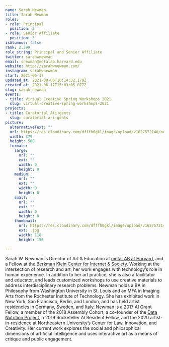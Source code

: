 ```yaml
---
name: Sarah Newman
title: Sarah Newman
roles:
- role: Principal
  position: 2
- role: Senior Affiliate
  position: 3
isAlumnus: false
rank: 2.399
role_string: Principal and Senior Affiliate
twitter: sarahwnewman
email: snewman@metalab.harvard.edu
website: http://sarahwnewman.com/
instagram: sarahwnewman
start: 2021-06-17
updated_at: 2021-08-06T10:14:32.179Z
created_at: 2021-06-17T15:03:05.077Z
slug: sarah-newman
events:
- title: Virtual Creative Spring Workshops 2021
  slug: virtual-creative-spring-workshops-2021
projects:
- title: Curatorial A(i)gents
  slug: curatorial-a-i-gents
picture:
  alternativeText: ""
  url: https://res.cloudinary.com/dfffh0gkl/image/upload/v1627572148/newman_e72b9062e3.jpg
  width: 379
  height: 500
  formats:
    large:
      url: ""
      ext: ""
      width: 0
      height: 0
    medium:
      url: ""
      ext: ""
      width: 0
      height: 0
    small:
      url: ""
      ext: ""
      width: 0
      height: 0
    thumbnail:
      url: https://res.cloudinary.com/dfffh0gkl/image/upload/v1627572148/thumbnail_newman_e72b9062e3.jpg
      ext: .jpg
      width: 118
      height: 156

---
```

Sarah W. Newman is Director of Art & Education at [metaLAB at Harvard](https://metalabharvard.github.io/), and a Fellow at the [Berkman Klein Center for Internet & Society](https://cyber.harvard.edu/). Working at the intersection of research and art, her work engages with technology’s role in human experience. In addition to her art practice, she is also a facilitator and educator, and leads customized workshops to use creative materials to address interdisciplinary research problems. Newman holds a BA in Philosophy from Washington University in St. Louis and an MFA in Imaging Arts from the Rochester Institute of Technology. She has exhibited work in New York, San Francisco, Berlin, and London, and has held artist residencies in Germany, Sweden, and Italy. Newman is a 2017 AI Grant Fellow, a member of the 2018 Assembly Cohort, a co-founder of the [Data Nutrition Project](https://datanutrition.org/), a 2019 Rockefeller AI Resident Fellow, and the 2020 artist-in-residence at Northeastern University’s Center for Law, Innovation, and Creativity. Her current work explores the social and philosophical dimensions of artificial intelligence and uses interactive art as a means of critique and public engagement.